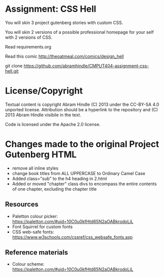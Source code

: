 Assignment: CSS Hell
====================

You will skin 3 project gutenberg stories with custom CSS.

You will skin 2 versions of a possible professional homepage for your
self with 2 versions of CSS.

Read requirements.org

Read this comic http://theoatmeal.com/comics/design_hell

git clone https://github.com/abramhindle/CMPUT404-assignment-css-hell.git

License/Copyright
=================

Textual content is copyright Abram Hindle (C) 2013 under the CC-BY-SA
4.0 unported license. Attribution should be a hyperlink to the
repository and (C) 2013 Abram Hindle visibile in the text.

Code is licensed under the Apache 2.0 license.


Changes made to the original Project Gutenberg HTML
====================================================
* remove all inline styles
* change book titles from ALL UPPERCASE to Ordinary Camel Case
* Added class="sub" to the h4 heading in 2.html
* Added or moved "chapter" class divs to encompass the entire contents of one chapter, excluding the chapter title

Resources
----------
* Paletton colour picker: https://paletton.com/#uid=10C0u0kfHtd65N2aOABkrodoLjL
* Font Squirrel for custom fonts
* CSS web-safe fonts: https://www.w3schools.com/cssref/css_websafe_fonts.asp

Reference materials
--------------------
* Colour scheme: https://paletton.com/#uid=10C0u0kfHtd65N2aOABkrodoLjL